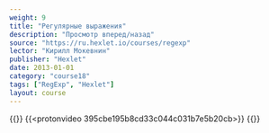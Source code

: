 ```yaml
---
weight: 9
title: "Регулярные выражения"
description: "Просмотр вперед/назад"
source: "https://ru.hexlet.io/courses/regexp"
lector: "Кирилл Мокевнин"
publisher: "Hexlet"
date: 2013-01-01
category: "course18"
tags: ["RegExp", "Hexlet"]
layout: course
---
```

{{<players>}}
    {{<protonvideo 395cbe195b8cd33c044c031b7e5b20cb>}}
{{</players>}}
